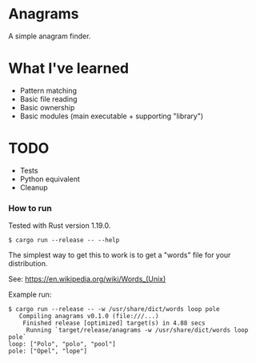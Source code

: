 # Anagrams

A simple anagram finder.


# What I've learned

- Pattern matching
- Basic file reading
- Basic ownership
- Basic modules (main executable + supporting "library")

# TODO

- Tests
- Python equivalent
- Cleanup

### How to run

Tested with Rust version 1.19.0.

```
$ cargo run --release -- --help
```

The simplest way to get this to work is to get a "words" file for your distribution.

See: https://en.wikipedia.org/wiki/Words_(Unix)

Example run:
```
$ cargo run --release -- -w /usr/share/dict/words loop pole
   Compiling anagrams v0.1.0 (file:///...)
    Finished release [optimized] target(s) in 4.88 secs
     Running `target/release/anagrams -w /usr/share/dict/words loop pole`
loop: ["Polo", "polo", "pool"]
pole: ["Opel", "lope"]
```

